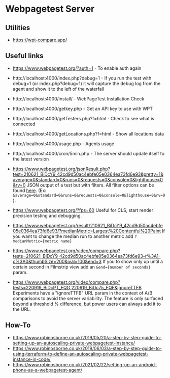 # Webpagetest Server

## Utilities

- https://wpt-compare.app/

## Useful links

- https://www.webpagetest.org/?auth=1 - To enable auth again

- http://localhost:4000/index.php?debug=1 - If you run the test with debug=1 (or index.php?debug=1) it will capture the debug log from the agent and show it to the left of the waterfall
- http://localhost:4000/install/ - WebPageTest Installation Check
- http://localhost:4000/getkey.php - Get an API key to use with WPT
- http://localhost:4000/getTesters.php?f=html - Check to see what is connected
- http://localhost:4000/getLocations.php?f=html - Show all locations data
- http://localhost:4000/usage.php - Agents usage
- http://localhost:4000/cron/5min.php - The server should update itself to the latest version

- https://www.webpagetest.org/jsonResult.php?test=210621_BiDcY9_42cd9d50ac4ebfe05e0364ea73fd6e93&pretty=1&average=0&standard=0&runs=0&requests=0&console=0&lighthouse=0&rv=0
JSON output of a test but with filters. All filter options can be found [here](https://github.com/WPO-Foundation/webpagetest/blob/master/www/jsonResult.php#L94). (Ex: `&average=0&standard=0&runs=0&requests=0&console=0&lighthouse=0&rv=0`).

- https://www.webpagetest.org/?fps=60
Useful for CLS, start render precision testing and debugging.

- https://www.webpagetest.org/result/210621_BiDcY9_42cd9d50ac4ebfe05e0364ea73fd6e93/?medianMetric=Largest%20Contentful%20Paint
If you want to change the median run to another metric add `?medianMetric={metric name}`

- https://www.webpagetest.org/video/compare.php?tests=210621_BiDcY9_42cd9d50ac4ebfe05e0364ea73fd6e93-r%3A1-c%3A0&thumbSize=200&ival=100&end=3
If you to show only up until a certain second in Filmstrip view add an `&end={number of seconds}` param.

- https://www.webpagetest.org/video/compare.php?tests=220919_BiDcPT_FQG,220919_BiDc75_FQF&ignoreTTFB
Experiments have a "ignoreTTFB" URL param in the context of A/B comparisons to avoid the server variability. The feature is only surfaced beyond a threshold % difference, but power users can always add it to the URL.

## How-To

- https://www.robinosborne.co.uk/2019/05/20/a-step-by-step-guide-to-setting-up-an-autoscaling-private-webpagetest-instance/
- https://www.robinosborne.co.uk/2019/06/03/a-step-by-step-guide-to-using-terraform-to-define-an-autoscaling-private-webpagetest-instance-in-code/
- https://www.robinosborne.co.uk/2021/02/22/setting-up-an-android-phone-as-a-webpagetest-agent/